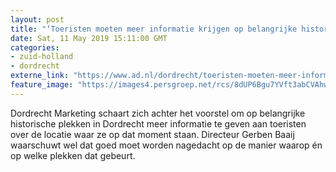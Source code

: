 ```yaml
---
layout: post
title: "‘Toeristen moeten meer informatie krijgen op belangrijke historische plekken in Dordt’"
date: Sat, 11 May 2019 15:11:00 GMT
categories: 
- zuid-holland 
- dordrecht 
externe_link: "https://www.ad.nl/dordrecht/toeristen-moeten-meer-informatie-krijgen-op-belangrijke-historische-plekken-in-dordt~a1c71bb9/"
feature_image: "https://images4.persgroep.net/rcs/8dUP6Bgu7YVft3abCVAhwa3O354/diocontent/56357045/_fitwidth/400/?appId=21791a8992982cd8da851550a453bd7f&quality=0.7"
---
```


Dordrecht Marketing schaart zich achter het voorstel om op belangrijke historische plekken in Dordrecht meer informatie te geven aan toeristen over de locatie waar ze op dat moment staan. Directeur Gerben Baaij waarschuwt wel dat goed moet worden nagedacht op de manier waarop én op welke plekken dat gebeurt.
